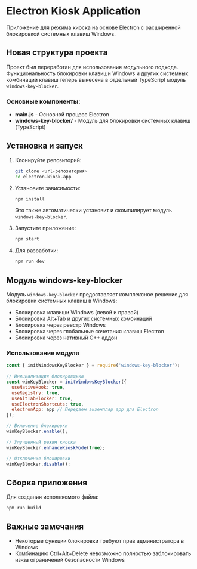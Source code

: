 # Electron Kiosk Application

Приложение для режима киоска на основе Electron с расширенной блокировкой системных клавиш Windows.

## Новая структура проекта

Проект был переработан для использования модульного подхода. Функциональность блокировки клавиши Windows и других системных комбинаций клавиш теперь вынесена в отдельный TypeScript модуль `windows-key-blocker`.

### Основные компоненты:

- **main.js** - Основной процесс Electron
- **windows-key-blocker/** - Модуль для блокировки системных клавиш (TypeScript)

## Установка и запуск

1. Клонируйте репозиторий:
   ```bash
   git clone <url-репозитория>
   cd electron-kiosk-app
   ```

2. Установите зависимости:
   ```bash
   npm install
   ```
   
   Это также автоматически установит и скомпилирует модуль `windows-key-blocker`.

3. Запустите приложение:
   ```bash
   npm start
   ```

4. Для разработки:
   ```bash
   npm run dev
   ```

## Модуль windows-key-blocker

Модуль `windows-key-blocker` предоставляет комплексное решение для блокировки системных клавиш в Windows:

- Блокировка клавиши Windows (левой и правой)
- Блокировка Alt+Tab и других системных комбинаций
- Блокировка через реестр Windows
- Блокировка через глобальные сочетания клавиш Electron
- Блокировка через нативный C++ аддон

### Использование модуля

```javascript
const { initWindowsKeyBlocker } = require('windows-key-blocker');

// Инициализация блокировщика
const winKeyBlocker = initWindowsKeyBlocker({
  useNativeHook: true,
  useRegistry: true,
  useAltTabBlocker: true,
  useElectronShortcuts: true,
  electronApp: app // Передаем экземпляр app для Electron
});

// Включение блокировки
winKeyBlocker.enable();

// Улучшенный режим киоска
winKeyBlocker.enhanceKioskMode(true);

// Отключение блокировки
winKeyBlocker.disable();
```

## Сборка приложения

Для создания исполняемого файла:

```bash
npm run build
```

## Важные замечания

- Некоторые функции блокировки требуют прав администратора в Windows
- Комбинацию Ctrl+Alt+Delete невозможно полностью заблокировать из-за ограничений безопасности Windows

